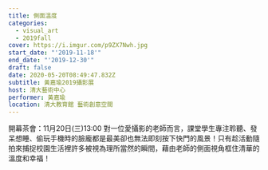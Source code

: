 ```yaml
---
title: 側面溫度
categories:
  - visual_art
  - 2019fall
cover: https://i.imgur.com/p9ZX7Nwh.jpg
start_date: "'2019-11-18'"
end_date: "'2019-12-30'"
draft: false
date: 2020-05-20T08:49:47.832Z
subtitle: 黃嘉瑜2019攝影展
host: 清大藝術中心
performer: 黃嘉瑜
location: 清大教育館 藝術創意空間
---
```


開幕茶會：11月20日(三)13:00 對一位愛攝影的老師而言，課堂學生專注聆聽、發呆想睡、偷玩手機時的臉龐都是最美卻也無法即刻按下快門的風景！只有趁活動隨拍來捕捉校園生活裡許多被視為理所當然的瞬間，藉由老師的側面視角框住清華的溫度和幸福！